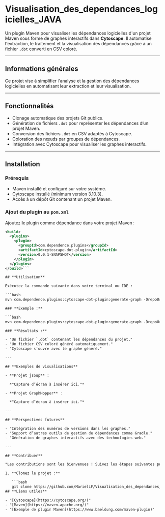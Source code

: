# **Visualisation_des_dependances_logicielles_JAVA**

Un plugin Maven pour visualiser les dépendances logicielles d'un projet Maven sous forme de graphes interactifs dans **Cytoscape**. Il automatise l'extraction, le traitement et la visualisation des dépendances grâce à un fichier `.dot` converti en CSV coloré.

---

## **Informations générales**

Ce projet vise à simplifier l'analyse et la gestion des dépendances logicielles en automatisant leur extraction et leur visualisation.

---

## **Fonctionnalités**

- Clonage automatique des projets Git publics.
- Génération de fichiers `.dot` pour représenter les dépendances d’un projet Maven.
- Conversion des fichiers `.dot` en CSV adaptés à Cytoscape.
- Coloration des nœuds par groupes de dépendances.
- Intégration avec Cytoscape pour visualiser les graphes interactifs.

---

## **Installation**

### **Prérequis**

- Maven installé et configuré sur votre système.
- Cytoscape installé (minimum version 3.10.3).
- Accès à un dépôt Git contenant un projet Maven.

### **Ajout du plugin au `pom.xml`**

Ajoutez le plugin comme dépendance dans votre projet Maven :

```xml
<build>
  <plugins>
    <plugin>
      <groupId>com.dependence.plugins</groupId>
      <artifactId>cytoscape-dot-plugin</artifactId>
      <version>0.0.1-SNAPSHOT</version>
    </plugin>
  </plugins>
</build>```

## **Utilisation**

Exécutez la commande suivante dans votre terminal ou IDE :

```bash
mvn com.dependence.plugins:cytoscape-dot-plugin:generate-graph -DrepoUrl=<URL_du_projet_Git>

### **Exemple :**

```bash
mvn com.dependence.plugins:cytoscape-dot-plugin:generate-graph -DrepoUrl=https://github.com/jhy/jsoup

### **Résultats :**

- "Un fichier `.dot` contenant les dépendances du projet."
- "Un fichier CSV coloré généré automatiquement."
- "Cytoscape s'ouvre avec le graphe généré."

---

## **Exemples de visualisations**

- **Projet jsoup** :

  *"Capture d’écran à insérer ici."*

- **Projet GraphHopper** :

  *"Capture d’écran à insérer ici."*

---

## **Perspectives futures**

- "Intégration des numéros de versions dans les graphes."
- "Support d’autres outils de gestion de dépendances comme Gradle."
- "Génération de graphes interactifs avec des technologies web."

---

## **Contribuer**

"Les contributions sont les bienvenues ! Suivez les étapes suivantes pour contribuer :"

1. **Clonez le projet :**

   ```bash
   git clone https://github.com/MarielLF/Visualisation_des_dependances_logicielles_JAVA.git
## **Liens utiles**

- "[Cytoscape](https://cytoscape.org/)"
- "[Maven](https://maven.apache.org/)"
- "[Exemple de plugin Maven](https://www.baeldung.com/maven-plugin)"

